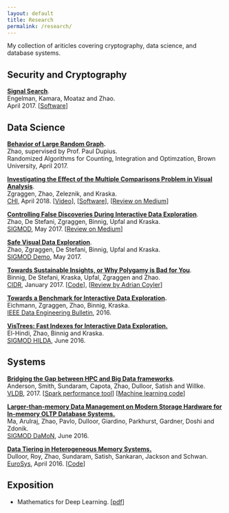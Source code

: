 ```yaml
---
layout: default
title: Research
permalink: /research/
---
```


My collection of ariticles covering cryptography, data science, and database systems.

## Security and Cryptography

**[Signal Search](http://esl.cs.brown.edu/blog/signal)**.   
Engelman, Kamara, Moataz and Zhao.   
April 2017.
[[Software](https://github.com/encryptedsystems/Searchable-Signal-Android)]

## Data Science

**[Behavior of Large Random Graph](/assets/random_graph.pdf).**   
Zhao, supervised by Prof. Paul Dupius.   
Randomized Algorithms for Counting, Integration and Optimzation, Brown University, April 2017.


**[Investigating the Effect of the Multiple Comparisons Problem in Visual Analysis](/assets/risk-chi.pdf)**.   
Zgraggen, Zhao, Zeleznik, and Kraska.   
[CHI][1], April 2018.
[[Video](http://emanuelzgraggen.com/assets/video/risk.mp4)], [[Software](https://github.com/zheguang/macau)], [[Review on Medium](https://medium.com/hci-design-at-uw/multiple-perspectives-on-the-multiple-comparisons-problem-in-visual-analysis-df7493818bbd)]

**[Controlling False Discoveries During Interactive Data Exploration](/assets/risk-sigmod.pdf)**.   
Zhao, De Stefani, Zgraggen, Binnig, Upfal and Kraska.   
[SIGMOD][2], May 2017.
[[Review on Medium](https://medium.com/hci-design-at-uw/multiple-perspectives-on-the-multiple-comparisons-problem-in-visual-analysis-df7493818bbd)]

**[Safe Visual Data Exploration](/assets/risk-sigmod-demo.pdf)**.  
Zhao, Zgraggen, De Stefani, Binnig, Upfal and Kraska.   
[SIGMOD Demo][2], May 2017.

**[Towards Sustainable Insights, or Why Polygamy is Bad for You](/assets/risk-cidr.pdf)**.   
Binnig, De Stefani, Kraska, Upfal, Zgraggen and Zhao.   
[CIDR][3], January 2017.
[[Code](https://github.com/zheguang/rand-db)], [[Review by Adrian Coyler](https://blog.acolyer.org/2017/01/25/toward-sustainable-insights-or-why-polygamy-is-bad-for-you/)]

**[Towards a Benchmark for Interactive Data Exploration](/assets/ide-bench.pdf).**   
Eichmann, Zgraggen, Zhao, Binnig, Kraska.   
[IEEE Data Engineering Bulletin][4], 2016.

**[VisTrees: Fast Indexes for Interactive Data Exploration.](/assets/vistree.pdf)**   
El-Hindi, Zhao, Binnig and Kraska.   
[SIGMOD HILDA][5], June 2016.

## Systems

**[Bridging the Gap between HPC and Big Data frameworks](/assets/hpc-big-data.pdf)**.   
Anderson, Smith, Sundaram, Capota, Zhao, Dulloor, Satish and Willke.   
[VLDB][6], 2017.
[[Spark performance tool](https://github.com/zheguang/spark-perftool)]
[[Machine learning code](https://github.com/zheguang/spark-study/tree/master/study/src/main/scala/edu/brown/cs/sparkstudy)]

**[Larger-than-memory Data Management on Modern Storage Hardware for In-memory OLTP Database Systems.](/assets/nvm-anticache.pdf)**   
Ma, Arulraj, Zhao, Pavlo, Dulloor, Giardino, Parkhurst, Gardner, Doshi and Zdonik.   
[SIGMOD DaMoN][7], June 2016.

**[Data Tiering in Heterogeneous Memory Systems.](/assets/nvm-data-tiering.pdf)**   
Dulloor, Roy, Zhao, Sundaram, Satish, Sankaran, Jackson and Schwan.   
[EuroSys][8], April 2016.
[[Code](https://github.com/zheguang/voltdb/tree/sam-redo-tag)]


## Exposition

- Mathematics for Deep Learning. [[pdf](/assets/mathematics-for-deep-learning.pdf)]


[1]: https://chi2018.acm.org/
[2]: http://sigmod2017.org/
[3]: http://cidrdb.org/cidr2017/index.html
[4]: http://sites.computer.org/debull/A16dec/issue1.htm
[5]: http://hilda.io/2016/
[6]: http://www.vldb.org/2017/
[7]: http://daslab.seas.harvard.edu/damon2016/
[8]: http://eurosys16.doc.ic.ac.uk/

